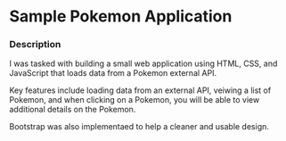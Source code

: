 # Sample Pokemon Application

### Description
I was tasked with building a small web application using HTML, CSS, and JavaScript that loads data from a Pokemon external API.

Key features include loading data from an external API, veiwing a list of Pokemon, and when clicking on a Pokemon, you will be able to view additional details on the Pokemon.

Bootstrap was also implementaed to help a cleaner and usable design.